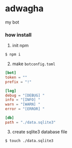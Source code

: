 # adwagha
my bot

### how install
1) init npm
```bash
$ npm i
```
2) make `botconfig.toml`
```toml
[bot]
token = ""
prefix = "!"

[log]
debug = "[DEBUG] "
info = "[INFO] "
warn = "[WARN] "
error = "[ERROR] "

[db]
path = "./data.sqlite3"
```
3) create sqlite3 database file
```bash
$ touch ./data.sqlite3
```